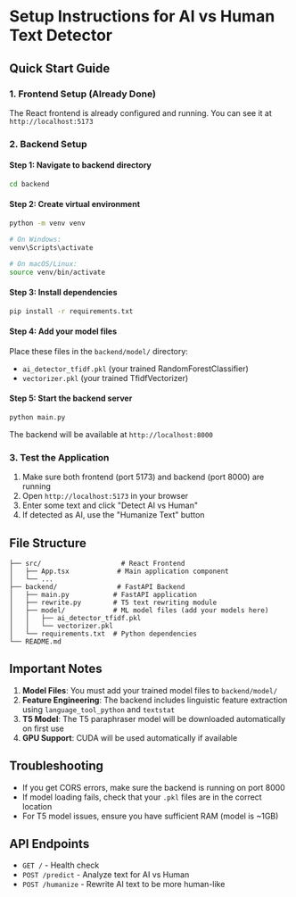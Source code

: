 # Setup Instructions for AI vs Human Text Detector

## Quick Start Guide

### 1. Frontend Setup (Already Done)
The React frontend is already configured and running. You can see it at `http://localhost:5173`

### 2. Backend Setup

#### Step 1: Navigate to backend directory
```bash
cd backend
```

#### Step 2: Create virtual environment
```bash
python -m venv venv

# On Windows:
venv\Scripts\activate

# On macOS/Linux:
source venv/bin/activate
```

#### Step 3: Install dependencies
```bash
pip install -r requirements.txt
```

#### Step 4: Add your model files
Place these files in the `backend/model/` directory:
- `ai_detector_tfidf.pkl` (your trained RandomForestClassifier)
- `vectorizer.pkl` (your trained TfidfVectorizer)

#### Step 5: Start the backend server
```bash
python main.py
```

The backend will be available at `http://localhost:8000`

### 3. Test the Application

1. Make sure both frontend (port 5173) and backend (port 8000) are running
2. Open `http://localhost:5173` in your browser
3. Enter some text and click "Detect AI vs Human"
4. If detected as AI, use the "Humanize Text" button

## File Structure

```
├── src/                    # React Frontend
│   ├── App.tsx            # Main application component
│   └── ...
├── backend/               # FastAPI Backend
│   ├── main.py           # FastAPI application
│   ├── rewrite.py        # T5 text rewriting module
│   ├── model/            # ML model files (add your models here)
│   │   ├── ai_detector_tfidf.pkl
│   │   └── vectorizer.pkl
│   └── requirements.txt  # Python dependencies
└── README.md
```

## Important Notes

1. **Model Files**: You must add your trained model files to `backend/model/`
2. **Feature Engineering**: The backend includes linguistic feature extraction using `language_tool_python` and `textstat`
3. **T5 Model**: The T5 paraphraser model will be downloaded automatically on first use
4. **GPU Support**: CUDA will be used automatically if available

## Troubleshooting

- If you get CORS errors, make sure the backend is running on port 8000
- If model loading fails, check that your `.pkl` files are in the correct location
- For T5 model issues, ensure you have sufficient RAM (model is ~1GB)

## API Endpoints

- `GET /` - Health check
- `POST /predict` - Analyze text for AI vs Human
- `POST /humanize` - Rewrite AI text to be more human-like
